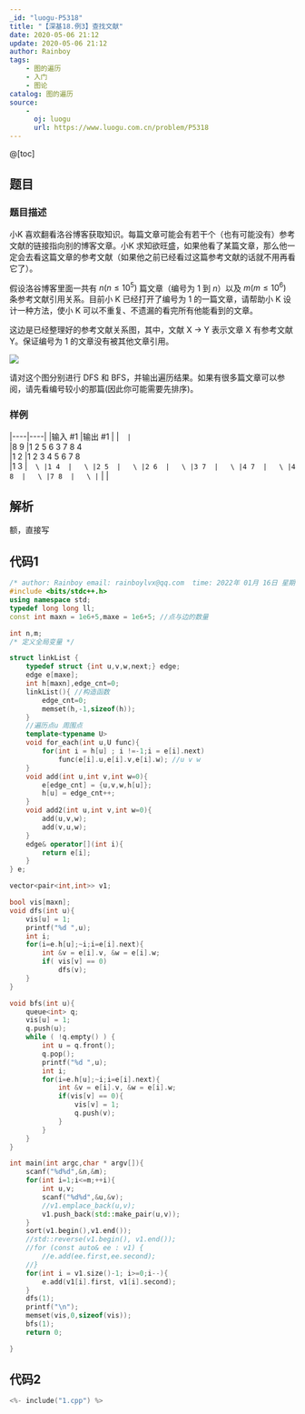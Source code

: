 ```yaml
---
_id: "luogu-P5318"
title: "【深基18.例3】查找文献"
date: 2020-05-06 21:12
update: 2020-05-06 21:12
author: Rainboy
tags:
    - 图的遍历
    - 入门
    - 图论
catalog: 图的遍历
source: 
    - 
      oj: luogu
      url: https://www.luogu.com.cn/problem/P5318
---
```


@[toc]

## 题目



### 题目描述

小K 喜欢翻看洛谷博客获取知识。每篇文章可能会有若干个（也有可能没有）参考文献的链接指向别的博客文章。小K 求知欲旺盛，如果他看了某篇文章，那么他一定会去看这篇文章的参考文献（如果他之前已经看过这篇参考文献的话就不用再看它了）。

假设洛谷博客里面一共有 $n(n\le10^5)$ 篇文章（编号为 1 到 $n$）以及 $m(m\le10^6)$ 条参考文献引用关系。目前小 K 已经打开了编号为 1 的一篇文章，请帮助小 K 设计一种方法，使小 K 可以不重复、不遗漏的看完所有他能看到的文章。

这边是已经整理好的参考文献关系图，其中，文献 X → Y 表示文章 X 有参考文献 Y。保证编号为 1 的文章没有被其他文章引用。

![](https://cdn.luogu.com.cn/upload/image_hosting/f4n4tlhi.png)

请对这个图分别进行 DFS 和 BFS，并输出遍历结果。如果有很多篇文章可以参阅，请先看编号较小的那篇(因此你可能需要先排序)。







### 样例

|----|----|
|输入 #1  |输出 #1  |
|```  |```  \
|8 9  |1 2 5 6 3 7 8 4   \
|1 2  |1 2 3 4 5 6 7 8   \
|1 3  |```  \
|1 4  |   \
|2 5  |   \
|2 6  |   \
|3 7  |   \
|4 7  |   \
|4 8  |   \
|7 8  |   \
|```  |   |




## 解析

额，直接写

## 代码1

```c++
/* author: Rainboy email: rainboylvx@qq.com  time: 2022年 01月 16日 星期日 14:48:43 CST */
#include <bits/stdc++.h>
using namespace std;
typedef long long ll;
const int maxn = 1e6+5,maxe = 1e6+5; //点与边的数量

int n,m;
/* 定义全局变量 */

struct linkList {
    typedef struct {int u,v,w,next;} edge;
    edge e[maxe];
    int h[maxn],edge_cnt=0;
    linkList(){	//构造函数
        edge_cnt=0;
        memset(h,-1,sizeof(h));
    }
    //遍历点u 周围点
    template<typename U>
    void for_each(int u,U func){
        for(int i = h[u] ; i !=-1;i = e[i].next)
            func(e[i].u,e[i].v,e[i].w); //u v w
    }
    void add(int u,int v,int w=0){
        e[edge_cnt] = {u,v,w,h[u]};
        h[u] = edge_cnt++;
    }
    void add2(int u,int v,int w=0){
        add(u,v,w);
        add(v,u,w);
    }
    edge& operator[](int i){
        return e[i];
    }
} e;

vector<pair<int,int>> v1;

bool vis[maxn];
void dfs(int u){
    vis[u] = 1;
    printf("%d ",u);
    int i;
    for(i=e.h[u];~i;i=e[i].next){
        int &v = e[i].v, &w = e[i].w;
        if( vis[v] == 0)
            dfs(v);
    }
}

void bfs(int u){
    queue<int> q;
    vis[u] = 1;
    q.push(u);
    while ( !q.empty() ) {
        int u = q.front();
        q.pop();
        printf("%d ",u);
        int i;
        for(i=e.h[u];~i;i=e[i].next){
            int &v = e[i].v, &w = e[i].w;
            if(vis[v] == 0){
                vis[v] = 1;
                q.push(v);
            }
        }
    }
}

int main(int argc,char * argv[]){
    scanf("%d%d",&n,&m);
    for(int i=1;i<=m;++i){
        int u,v;
        scanf("%d%d",&u,&v);
        //v1.emplace_back(u,v);
        v1.push_back(std::make_pair(u,v));
    }
    sort(v1.begin(),v1.end());
    //std::reverse(v1.begin(), v1.end());
    //for (const auto& ee : v1) {
        //e.add(ee.first,ee.second);
    //}
    for(int i = v1.size()-1; i>=0;i--){
        e.add(v1[i].first, v1[i].second);
    }
    dfs(1);
    printf("\n");
    memset(vis,0,sizeof(vis));
    bfs(1);
    return 0;

}
```

## 代码2

```c
<%- include("1.cpp") %>
```
